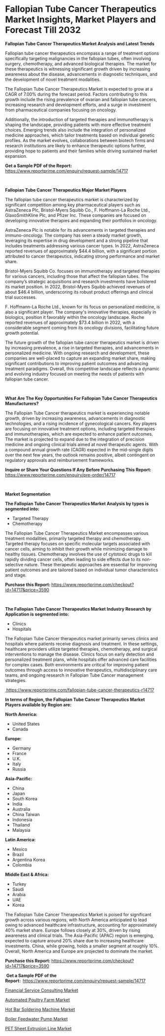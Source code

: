 <p><h1>Fallopian Tube Cancer Therapeutics Market Insights, Market Players and Forecast Till 2032</h1></p><p><strong>Fallopian Tube Cancer Therapeutics Market Analysis and Latest Trends</strong></p>
<p><p>Fallopian tube cancer therapeutics encompass a range of treatment options specifically targeting malignancies in the fallopian tubes, often involving surgery, chemotherapy, and advanced biological therapies. The market for these therapeutics is witnessing significant growth driven by increasing awareness about the disease, advancements in diagnostic techniques, and the development of novel treatment modalities.</p><p>The Fallopian Tube Cancer Therapeutics Market is expected to grow at a CAGR of 7.00% during the forecast period. Factors contributing to this growth include the rising prevalence of ovarian and fallopian tube cancers, increasing research and development efforts, and a surge in investment from pharmaceutical companies focusing on oncology. </p><p>Additionally, the introduction of targeted therapies and immunotherapy is shaping the landscape, providing patients with more effective treatment choices. Emerging trends also include the integration of personalized medicine approaches, which tailor treatments based on individual genetic profiles. As the market evolves, collaborations between biotech firms and research institutions are likely to enhance therapeutic options further, providing hope to patients and their families while driving sustained market expansion.</p></p>
<p><strong>Get a Sample PDF of the Report:&nbsp;</strong> <a href="https://www.reportprime.com/enquiry/request-sample/14717?utm_campaign=24&utm_medium=2&utm_source=Github&utm_content=ia&utm_term=20032025&utm_id=fallopian-tube-cancer-therapeutics">https://www.reportprime.com/enquiry/request-sample/14717</a></p>
<p>&nbsp;</p>
<p><strong>Fallopian Tube Cancer Therapeutics Major Market Players</strong></p>
<p><p>The fallopian tube cancer therapeutics market is characterized by significant competition among key pharmaceutical players such as AstraZeneca Plc, Bristol-Myers Squibb Co., F. Hoffmann-La Roche Ltd., GlaxoSmithKline Plc, and Pfizer Inc. These companies are focused on developing innovative therapies and expanding their portfolios in oncology.</p><p>AstraZeneca Plc is notable for its advancements in targeted therapies and immuno-oncology. The company has seen a steady market growth, leveraging its expertise in drug development and a strong pipeline that includes treatments addressing various cancer types. In 2022, AstraZeneca reported revenues of approximately $44.4 billion, with a significant portion attributed to cancer therapeutics, indicating strong performance and market share.</p><p>Bristol-Myers Squibb Co. focuses on immunotherapy and targeted therapies for various cancers, including those that affect the fallopian tubes. The company’s strategic acquisitions and research investments have bolstered its market position. In 2022, Bristol-Myers Squibb achieved revenues of about $46.4 billion, underscoring its robust product offerings and clinical trial successes.</p><p>F. Hoffmann-La Roche Ltd., known for its focus on personalized medicine, is also a significant player. The company's innovative therapies, especially in biologics, position it favorably within the oncology landscape. Roche reported revenues of approximately $73.4 billion in 2022, with a considerable segment coming from its oncology divisions, facilitating future growth potential.</p><p>The future growth of the fallopian tube cancer therapeutics market is driven by increasing prevalence, a rise in targeted therapies, and advancements in personalized medicine. With ongoing research and development, these companies are well-placed to capture an expanding market share, making significant contributions to improving patient outcomes and advancing treatment paradigms. Overall, this competitive landscape reflects a dynamic and evolving industry focused on meeting the needs of patients with fallopian tube cancer.</p></p>
<p>&nbsp;</p>
<p><strong>What Are The Key Opportunities For Fallopian Tube Cancer Therapeutics Manufacturers?</strong></p>
<p><p>The Fallopian Tube Cancer therapeutics market is experiencing notable growth, driven by increasing awareness, advancements in diagnostic technologies, and a rising incidence of gynecological cancers. Key players are focusing on innovative treatment options, including targeted therapies and immunotherapies, which are expected to enhance patient outcomes. The market is projected to expand due to the integration of precision medicine and ongoing clinical trials aimed at novel therapeutic agents. With a compound annual growth rate (CAGR) expected in the mid-single digits over the next few years, the outlook remains positive, albeit contingent on regulatory approvals and reimbursement frameworks.</p></p>
<p><strong>Inquire or Share Your Questions If Any Before Purchasing This Report:</strong> <a href="https://www.reportprime.com/enquiry/pre-order/14717?utm_campaign=24&utm_medium=2&utm_source=Github&utm_content=ia&utm_term=20032025&utm_id=fallopian-tube-cancer-therapeutics">https://www.reportprime.com/enquiry/pre-order/14717</a></p>
<p>&nbsp;</p>
<p><strong>Market Segmentation</strong></p>
<p><strong>The Fallopian Tube Cancer Therapeutics Market Analysis by types is segmented into:</strong></p>
<p><ul><li>Targeted Therapy</li><li>Chemotherapy</li></ul></p>
<p><p>The Fallopian Tube Cancer Therapeutics Market encompasses various treatment modalities, primarily targeted therapy and chemotherapy. Targeted therapy focuses on specific molecular targets associated with cancer cells, aiming to inhibit their growth while minimizing damage to healthy tissues. Chemotherapy involves the use of cytotoxic drugs to kill rapidly dividing cancer cells, often leading to side effects due to its non-selective nature. These therapeutic approaches are essential for improving patient outcomes and are tailored based on individual tumor characteristics and stage.</p></p>
<p><strong>Purchase this Report:&nbsp;</strong><a href="https://www.reportprime.com/checkout?id=14717&price=3590&utm_campaign=24&utm_medium=2&utm_source=Github&utm_content=ia&utm_term=20032025&utm_id=fallopian-tube-cancer-therapeutics">https://www.reportprime.com/checkout?id=14717&price=3590</a></p>
<p>&nbsp;</p>
<p><strong>The Fallopian Tube Cancer Therapeutics Market Industry Research by Application is segmented into:</strong></p>
<p><ul><li>Clinics</li><li>Hospitals</li></ul></p>
<p><p>The Fallopian Tube Cancer therapeutics market primarily serves clinics and hospitals where patients receive diagnosis and treatment. In these settings, healthcare providers utilize targeted therapies, chemotherapy, and surgical interventions to manage the disease. Clinics focus on early detection and personalized treatment plans, while hospitals offer advanced care facilities for complex cases. Both environments are critical for improving patient outcomes through access to innovative therapeutics, multidisciplinary care teams, and ongoing research in Fallopian Tube Cancer management strategies.</p></p>
<p><a href="https://www.reportprime.com/fallopian-tube-cancer-therapeutics-r14717?utm_campaign=24&utm_medium=2&utm_source=Github&utm_content=ia&utm_term=20032025&utm_id=fallopian-tube-cancer-therapeutics">&nbsp;https://www.reportprime.com/fallopian-tube-cancer-therapeutics-r14717</a></p>
<p><strong>In terms of Region, the Fallopian Tube Cancer Therapeutics Market Players available by Region are:</strong></p>
<p>
    <p> <strong> North America: </strong>
        <ul>
            <li>United States</li>
            <li>Canada</li>
        </ul>
        </p> 
    <p> <strong> Europe: </strong>
        <ul>
            <li>Germany</li>
            <li>France</li>
            <li>U.K.</li>
            <li>Italy</li>
            <li>Russia</li>
        </ul>
        </p> 
    <p> <strong> Asia-Pacific: </strong>
        <ul>
            <li>China</li>
            <li>Japan</li>
            <li>South Korea</li>
            <li>India</li>
            <li>Australia</li>
            <li>China Taiwan</li>
            <li>Indonesia</li>
            <li>Thailand</li>
            <li>Malaysia</li>
        </ul>
        </p> 
    <p> <strong> Latin America: </strong>
        <ul>
            <li>Mexico</li>
            <li>Brazil</li>
            <li>Argentina Korea</li>
            <li>Colombia</li>
        </ul>
        </p> 
    <p> <strong> Middle East & Africa: </strong>
        <ul>
            <li>Turkey</li>
            <li>Saudi</li>
            <li>Arabia</li>
            <li>UAE</li>
            <li>Korea</li>
        </ul>
    </p>
    </p>
<p><p>The Fallopian Tube Cancer Therapeutics Market is poised for significant growth across various regions, with North America anticipated to lead owing to advanced healthcare infrastructure, accounting for approximately 40% market share. Europe follows closely at 30%, driven by rising awareness and clinical trials. The Asia-Pacific (APAC) region is emerging, expected to capture around 20% share due to increasing healthcare investments. China, while growing, holds a smaller segment at roughly 10%. Overall, North America and Europe are projected to dominate the market.</p></p>
<p><strong>Purchase this Report: </strong><a href="https://www.reportprime.com/checkout?id=14717&price=3590&utm_campaign=24&utm_medium=2&utm_source=Github&utm_content=ia&utm_term=20032025&utm_id=fallopian-tube-cancer-therapeutics">https://www.reportprime.com/checkout?id=14717&price=3590</a></p>
<p>&nbsp;<strong>Get a Sample PDF of the Report:&nbsp;&nbsp;</strong><a href="https://www.reportprime.com/enquiry/request-sample/14717?utm_campaign=24&utm_medium=2&utm_source=Github&utm_content=ia&utm_term=20032025&utm_id=fallopian-tube-cancer-therapeutics">https://www.reportprime.com/enquiry/request-sample/14717</a></p>
<p><strong></strong></p>
<p><p><a href="https://github.com/chaiszepkadk/Market-Research-Report-List-1/blob/main/financial-service-consulting-market.md?utm_campaign=24&utm_medium=2&utm_source=Github&utm_content=ia&utm_term=20032025&utm_id=fallopian-tube-cancer-therapeutics">Financial Service Consulting Market</a></p><p><a href="https://github.com/oeungcolesh0/Market-Research-Report-List-1/blob/main/automated-poultry-farm-market.md?utm_campaign=24&utm_medium=2&utm_source=Github&utm_content=ia&utm_term=20032025&utm_id=fallopian-tube-cancer-therapeutics">Automated Poultry Farm Market</a></p><p><a href="https://www.linkedin.com/pulse/hot-bar-soldering-machine-market-trend-analysis-reveals-rapid-8xqcf?utm_campaign=24&utm_medium=2&utm_source=Github&utm_content=ia&utm_term=20032025&utm_id=fallopian-tube-cancer-therapeutics">Hot Bar Soldering Machine Market</a></p><p><a href="https://www.linkedin.com/pulse/analysis-global-boiler-feedwater-pump-market-type-application-qp9wc?utm_campaign=24&utm_medium=2&utm_source=Github&utm_content=ia&utm_term=20032025&utm_id=fallopian-tube-cancer-therapeutics">Boiler Feedwater Pump Market</a></p><p><a href="https://www.linkedin.com/pulse/assessing-effect-ofcompany-thepet-sheet-extrusion-line-market-pjjsf?utm_campaign=24&utm_medium=2&utm_source=Github&utm_content=ia&utm_term=20032025&utm_id=fallopian-tube-cancer-therapeutics">PET Sheet Extrusion Line Market</a></p></p>